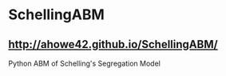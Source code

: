 # SchellingABM
## http://ahowe42.github.io/SchellingABM/
Python ABM of Schelling's Segregation Model

